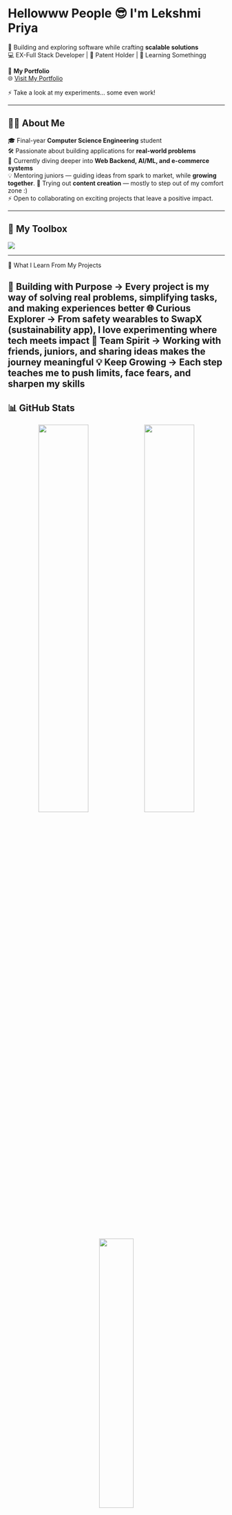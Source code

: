 # Hellowww People 😎 I'm **Lekshmi Priya**  

🚀 Building and exploring software while crafting **scalable solutions**  
💻 EX-Full Stack Developer | 📜 Patent Holder | 🎨 Learning Somethingg

🔗 **My Portfolio**  
🌐 [Visit My Portfolio](https://lekshmipriya.netlify.app/)  

⚡ Take a look at my experiments… some even work!

---

## 👩‍💻 About Me  

🎓 Final-year **Computer Science Engineering** student  
🛠️ Passionate about building applications for **real-world problems**  
🌱 Currently diving deeper into **Web Backend, AI/ML, and e-commerce systems**  
💡 Mentoring juniors — guiding ideas from spark to market, while **growing together**.
🎥 Trying out **content creation** — mostly to step out of my comfort zone :)  
⚡ Open to collaborating on exciting projects that leave a positive impact.

---

## 🔧 My Toolbox  
<p align="left">
  <img src="https://skillicons.dev/icons?i=html,css,js,react,nodejs,express,mongodb,tailwind,python,java,git,github,vscode,figma&perline=7" />
</p>

---
🌟 What I Learn From My Projects  

🚀 Building with Purpose → Every project is my way of solving real problems, simplifying tasks, and making experiences better
🌐 Curious Explorer → From safety wearables to SwapX (sustainability app), I love experimenting where tech meets impact
🤝 Team Spirit → Working with friends, juniors, and sharing ideas makes the journey meaningful
💡 Keep Growing → Each step teaches me to push limits, face fears, and sharpen my skills
---

## 📊 GitHub Stats  
<p align="center">
  <img src="https://github-readme-streak-stats.herokuapp.com?user=lekshmipriyaa28&theme=radical&hide_border=true" width="48%" />
  <img src="https://github-readme-stats.vercel.app/api?username=lekshmipriyaa28&show_icons=true&theme=radical&hide_border=true" width="48%" />
</p>  

<p align="center">
  <img src="https://github-readme-stats.vercel.app/api/top-langs/?username=lekshmipriyaa28&layout=compact&theme=radical&hide_border=true" width="40%" />
</p>

---

## 🌐 Let’s Connect!  
- [📩 Email](mailto:lekshmipriyaa28@gmail.com)  
- [💼 LinkedIn](https://www.linkedin.com/in/lekshmi-priya-j-s--8684382a9/)  

---

<h3 align="center">✨ Stay Hungry. Stay Foolish. ✨</h3>
